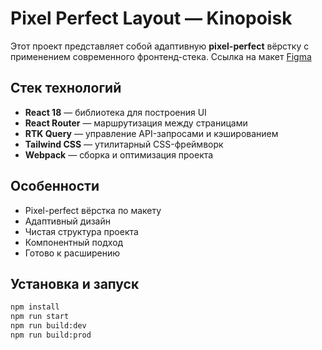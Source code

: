 # Pixel Perfect Layout — Kinopoisk

Этот проект представляет собой адаптивную **pixel-perfect** вёрстку с применением современного фронтенд-стека.
Ссылка на макет [Figma](https://www.figma.com/community/file/1054327700155381422/movie-listing-web-app)

## Стек технологий

- **React 18** — библиотека для построения UI
- **React Router** — маршрутизация между страницами
- **RTK Query** — управление API-запросами и кэшированием
- **Tailwind CSS** — утилитарный CSS-фреймворк
- **Webpack** — сборка и оптимизация проекта

## Особенности

- Pixel-perfect вёрстка по макету
- Адаптивный дизайн
- Чистая структура проекта
- Компонентный подход
- Готово к расширению

## Установка и запуск

```bash
npm install
npm run start
npm run build:dev
npm run build:prod